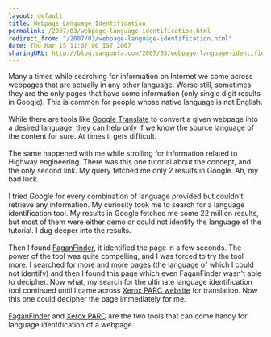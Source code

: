 ```yaml
---
layout: default
title: Webpage Language Identification
permalink: /2007/03/webpage-language-identification.html
redirect_from: "/2007/03/webpage-language-identification.html"
date: Thu Mar 15 11:07:00 IST 2007
sharingURL: http://blog.sangupta.com/2007/03/webpage-language-identification.html
---
```

Many a times while searching for information on Internet we come across webpages that are actually in any other language. Worse still, sometimes they are the only pages that have some information (only single digit results in Google). This is common for people whose native language is not English.
<br>
<br>While there are tools like 
<a href="http://www.google.com/language_tools">Google Translate</a> to convert a given webpage into a desired language, they can help only if we know the source language of the content for sure. At times it gets difficult.
<br>
<br>The same happened with me while strolling for information related to Highway engineering. There was this one tutorial about the concept, and the only second link. My query fetched me only 2 results in Google. Ah, my bad luck.
<br>
<br>I tried Google for every combination of language provided but couldn't retrieve any information. My curiosity took me to search for a language identification tool. My results in Google fetched me some 22 million results, but most of them were either demo or could not identify the language of the tutorial. I dug deeper into the results.
<br>
<br>Then I found 
<a href="http://www.faganfinder.com/translate/identify.php">FaganFinder</a>, it identified the page in a few seconds. The power of the tool was quite compelling, and I was forced to try the tool more. I searched for more and more pages (the language of which I could not identify) and then I found this page which even FaganFinder wasn't able to decipher. Now what, my search for the ultimate language identification tool continued until I came across 
<a href="http://www.xrce.xerox.com/competencies/content-analysis/tools/guesser-ISO-8859-1.en.html">Xerox PARC website</a> for translation. Now this one could decipher the page immediately for me.
<br>
<br>
<a href="http://www.faganfinder.com/translate/identify.php">FaganFinder</a> and 
<a href="http://www.xrce.xerox.com/competencies/content-analysis/tools/guesser-ISO-8859-1.en.html">Xerox PARC</a>&nbsp;are the two tools that can come handy for language identification of a webpage.
